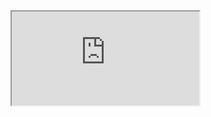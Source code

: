 <iframe src="https://docs.google.com/document/d/e/2PACX-1vSYDMHQqSxMoP4yKXn88Cq-XbXw6IGhLGW71io5V9G-SOLnITVBo0bux8IvHE2uMM-X3eHDByCe03dX/pub?embedded=true"></iframe>
